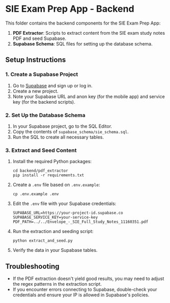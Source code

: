 # SIE Exam Prep App - Backend

This folder contains the backend components for the SIE Exam Prep App:

1. **PDF Extractor**: Scripts to extract content from the SIE exam study notes PDF and seed Supabase.
2. **Supabase Schema**: SQL files for setting up the database schema.

## Setup Instructions

### 1. Create a Supabase Project

1. Go to [Supabase](https://supabase.com/) and sign up or log in.
2. Create a new project.
3. Note your Supabase URL and anon key (for the mobile app) and service key (for the backend scripts).

### 2. Set Up the Database Schema

1. In your Supabase project, go to the SQL Editor.
2. Copy the contents of `supabase_schema/sie_schema.sql`.
3. Run the SQL to create all necessary tables.

### 3. Extract and Seed Content

1. Install the required Python packages:
   ```
   cd backend/pdf_extractor
   pip install -r requirements.txt
   ```

2. Create a `.env` file based on `.env.example`:
   ```
   cp .env.example .env
   ```

3. Edit the `.env` file with your Supabase credentials:
   ```
   SUPABASE_URL=https://your-project-id.supabase.co
   SUPABASE_SERVICE_KEY=your-service-key
   PDF_PATH=../../Envelope_-_SIE_Full_Study_Notes_11160351.pdf
   ```

4. Run the extraction and seeding script:
   ```
   python extract_and_seed.py
   ```

5. Verify the data in your Supabase tables.

## Troubleshooting

- If the PDF extraction doesn't yield good results, you may need to adjust the regex patterns in the extraction script.
- If you encounter errors connecting to Supabase, double-check your credentials and ensure your IP is allowed in Supabase's policies.
